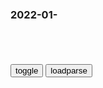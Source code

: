 ### 2022-01-　

```note
```

<table id="tbc" style="white-space:pre-wrap">
</table>
<button onclick="toggleb()">toggle</button>
<button onclick="loadparse()">loadparse</button>
<br>
<!-- 🌸<br>🍅-　-🍑<hr>🍀 -->
<pre>
<textarea rows="30" cols="100" style="display: none" id="tar">

空耳，馊啦咪咪。
隆过，咪咪要大。
把傻逼枪毙。
情迷那四斤大豆，三根皮带。
爱真的需要勇气，来面对六眼飞鱼。
忽悠啊，唯有服软。
http://imgsrc.baidu.com/baike/pic/item/f7246b600c338744d8e217855b0fd9f9d72aa027.jpg
https://bkimg.cdn.bcebos.com/pic/f7246b600c338744d8e217855b0fd9f9d72aa027

http://imgsrc.baidu.com/baike/pic/item/7a899e510fb30f24511e11adc495d143ac4b0393.jpg
https://bkimg.cdn.bcebos.com/pic/7a899e510fb30f24511e11adc495d143ac4b0393

<font size="2"><b>
梗百科 第2732期：爱真的需要勇气，来面对六眼飞鱼？_腾讯新闻</b></font><br>
https://new.qq.com/rain/a/20210925V06ZL800

<font size="1" style="color:#DCDCDC"><b>2022/1/13 下午1:11:42</b></font><br>

<font size="2"><b>
日语打卡586 | 日语空耳系列“四斤大豆、三根皮带”_网易订阅</b></font><br>
https://www.163.com/dy/article/ERFOE5NG0518EA51.html

君が好きだと叫びたい

<font size="1" style="color:#DCDCDC"><b>2022/1/13 下午1:09:18</b></font><br>

<font size="2"><b>
这首歌让我记住了as long as</b></font><br>
https://baijiahao.baidu.com/s?id=1716153326703363814&wfr=spider&for=pc

I don't care who you are，where you‘re from。

<font size="1" style="color:#DCDCDC"><b>2022/1/13 下午1:14:20</b></font><br>

<font size="2"><b>
fate中有哪些著名的空耳？ - 知乎</b></font><br>
https://www.zhihu.com/question/275969793/answer/383998211

Rhongomyniad
隆过 咪咪要大

Vasavi Shakti
把傻逼枪毙

<font size="1" style="color:#DCDCDC"><b>2022/1/13 下午1:23:29</b></font><br>

</textarea>
</pre>
<!-- 🍀<br>🍑-　-🍅<hr>🌸 -->

```tip
```

<script src="https://cdn.jsdelivr.net/npm/jquery@3.5.1/dist/jquery.min.js"></script>

<link rel="stylesheet" href="https://cdn.jsdelivr.net/gh/fancyapps/fancybox@3.5.7/dist/jquery.fancybox.min.css" />
<script src="https://cdn.jsdelivr.net/gh/fancyapps/fancybox@3.5.7/dist/jquery.fancybox.min.js"></script>

<script type="text/javascript">

var __urlRegex = /(\b(https?|ftp|file):\/\/[-A-Z0-9+&@#\/%?=~_|!:,.;]*[-A-Z0-9+&@#\/%=~_|])/ig;
var __imgRegex = /\.(?:jpe?g|gif|png|webp)$/i;

loadparse();

function parseURL($string){

    var exp = __urlRegex;
    return $string.replace(exp,function(match){
            __imgRegex.lastIndex=0;
            if(__imgRegex.test(match)){
                return '<a data-fancybox="gallery" href="' + match.replace("/p=700", "")
                 + '"><img src="' + match.replace("/p=700", "/p=160x200")+'" width="64"></a>';
            }
            else{
                return '<a href="' + match + '" target="_blank">' + match + '</a>';
            }
        }
    );
}

function loadparse() {
  tbc.innerHTML = parseURL(tar.value);
}

function toggleb() {
  var x = document.getElementById("tar");
  if (x.style.display === "none") {
    x.style.display = "";
  } else {
    x.style.display = "none";
  }
}

</script>
